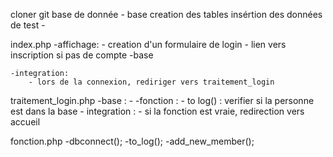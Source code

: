 cloner git
base de donnée 
    - base
        creation des tables
        insértion des données de test
    - 

index.php
    -affichage:
        - creation d'un formulaire de login
        - lien vers inscription si pas de compte
    -base

    -integration:
        - lors de la connexion, rediriger vers traitement_login

traitement_login.php
    -base :
        -
    -fonction :
        - to log() : verifier si la personne est dans la base
    - integration : 
        - si la fonction est vraie, redirection vers accueil

fonction.php
    -dbconnect();
    -to_log();
    -add_new_member();
